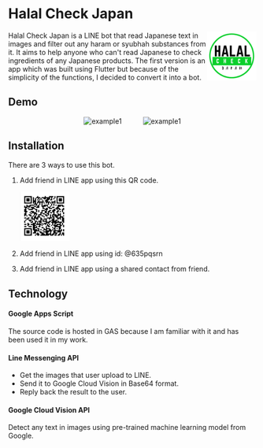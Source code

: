 # Halal Check Japan 

<img src="./img/halal-check-japan-logo.png" alt="logo" align="right" width="100">
Halal Check Japan is a LINE bot that read Japanese text in images and filter out any haram or syubhah substances from it. 
It aims to help anyone who can't read Japanese to check ingredients of any Japanese products.
The first version is an app which was built using Flutter but because of the simplicity of the functions, I decided to convert it into a bot.

## Demo

<p align="center">
  <img src="./img/example1.gif" alt="example1" width="200" >
  &nbsp; &nbsp; &nbsp; &nbsp; &nbsp;
  <img src="./img/example2.gif" alt="example1" width="200" >
</p>

## Installation

There are 3 ways to use this bot.
1. Add friend in LINE app using this QR code.

      <img src="./img/qrcode.jpg" alt="qrcode" width="100">
3. Add friend in LINE app using id: @635pqsrn
4. Add friend in LINE app using a shared contact from friend.

## Technology
#### Google Apps Script
The source code is hosted in GAS because I am familiar with it and has been used it in my work.

#### Line Messenging API
  - Get the images that user upload to LINE.
  - Send it to Google Cloud Vision in Base64 format.
  - Reply back the result to the user.

#### Google Cloud Vision API
Detect any text in images using pre-trained machine learning model from Google.
